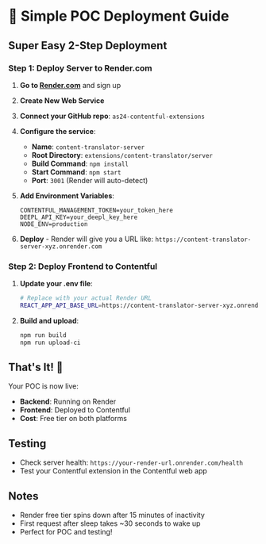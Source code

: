 # 🚀 Simple POC Deployment Guide

## Super Easy 2-Step Deployment

### Step 1: Deploy Server to Render.com

1. **Go to [Render.com](https://render.com)** and sign up
2. **Create New Web Service**
3. **Connect your GitHub repo**: `as24-contentful-extensions`
4. **Configure the service**:
   - **Name**: `content-translator-server`
   - **Root Directory**: `extensions/content-translator/server`
   - **Build Command**: `npm install`
   - **Start Command**: `npm start`
   - **Port**: `3001` (Render will auto-detect)

5. **Add Environment Variables**:
   ```
   CONTENTFUL_MANAGEMENT_TOKEN=your_token_here
   DEEPL_API_KEY=your_deepl_key_here
   NODE_ENV=production
   ```

6. **Deploy** - Render will give you a URL like: `https://content-translator-server-xyz.onrender.com`

### Step 2: Deploy Frontend to Contentful

1. **Update your .env file**:
   ```bash
   # Replace with your actual Render URL
   REACT_APP_API_BASE_URL=https://content-translator-server-xyz.onrender.com
   ```

2. **Build and upload**:
   ```bash
   npm run build
   npm run upload-ci
   ```

## That's It! 🎉

Your POC is now live:
- **Backend**: Running on Render
- **Frontend**: Deployed to Contentful
- **Cost**: Free tier on both platforms

## Testing

- Check server health: `https://your-render-url.onrender.com/health`
- Test your Contentful extension in the Contentful web app

## Notes

- Render free tier spins down after 15 minutes of inactivity
- First request after sleep takes ~30 seconds to wake up
- Perfect for POC and testing!